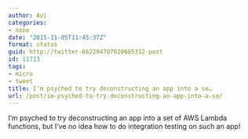 ```yaml
---
author: Avi
categories:
- none
date: "2015-11-05T11:45:37Z"
format: status
guid: http://twitter-662294707020685312-post
id: 11713
tags:
- micro
- tweet
title: I’m psyched to try deconstructing an app into a se…
url: /post/im-psyched-to-try-deconstructing-an-app-into-a-se/
---
```

I’m psyched to try deconstructing an app into a set of AWS Lambda functions, but I’ve no idea how to do integration testing on such an app!